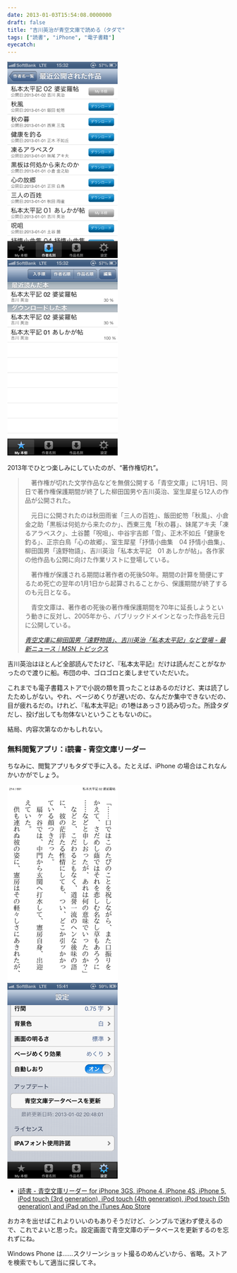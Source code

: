 ```yaml
---
date: 2013-01-03T15:54:08.0000000
draft: false
title: "吉川英治が青空文庫で読める（タダで"
tags: ["読書", "iPhone", "電子書籍"]
eyecatch: 
---
```

<p><span itemscope itemtype="http://schema.org/Photograph"><a href="http://f.hatena.ne.jp/daruyanagi/20130103153459" class="hatena-fotolife" itemprop="url"><img src="20130103153459.png" alt="f:id:daruyanagi:20130103153459p:image:w250" title="f:id:daruyanagi:20130103153459p:image:w250" class="hatena-fotolife" style="width:250px" itemprop="image"></a></span>　<span itemscope itemtype="http://schema.org/Photograph"><a href="http://f.hatena.ne.jp/daruyanagi/20130103153507" class="hatena-fotolife" itemprop="url"><img src="20130103153507.png" alt="f:id:daruyanagi:20130103153507p:image:w250" title="f:id:daruyanagi:20130103153507p:image:w250" class="hatena-fotolife" style="width:250px" itemprop="image"></a></span></p><p>2013年でひとつ楽しみにしていたのが、“著作権切れ”。</p>

<blockquote cite="http://topics.jp.msn.com/digital/general/article.aspx?articleid=1597146">
<p>　著作権が切れた文学作品などを無償公開する「青空文庫」に1月1日、同日で著作権保護期間が終了した柳田国男や吉川英治、室生犀星ら12人の作品が公開された。</p><p>　元日に公開されたのは秋田雨雀「三人の百姓」、飯田蛇笏「秋風」、小倉金之助「黒板は何処から来たのか」、西東三鬼「秋の暮」、妹尾アキ夫「凍るアラベスク」、土谷麓「呪咀」、中谷宇吉郎「雪」、正木不如丘「健康を釣る」、正宗白鳥「心の故郷」、室生犀星「抒情小曲集　04 抒情小曲集」、柳田国男「遠野物語」、吉川英治「私本太平記　01 あしかが帖」。各作家の他作品も公開に向けた作業リストに登場している。</p><p>　著作権が保護される期間は著作者の死後50年。期間の計算を簡便にするため死亡の翌年の1月1日から起算されることから、保護期間が終了するのも元日となる。</p><p>　青空文庫は、著作者の死後の著作権保護期間を70年に延長しようという動きに反対し、2005年から、パブリックドメインとなった作品を元日に公開している。</p>

<cite><a href="http://topics.jp.msn.com/digital/general/article.aspx?articleid=1597146">&#x9752;&#x7A7A;&#x6587;&#x5EAB;&#x306B;&#x67F3;&#x7530;&#x56FD;&#x7537;&#x300C;&#x9060;&#x91CE;&#x7269;&#x8A9E;&#x300D;&#x3001;&#x5409;&#x5DDD;&#x82F1;&#x6CBB;&#x300C;&#x79C1;&#x672C;&#x592A;&#x5E73;&#x8A18;&#x300D;&#x306A;&#x3069;&#x767B;&#x5834; - &#x6700;&#x65B0;&#x30CB;&#x30E5;&#x30FC;&#x30B9;&#xFF5C;MSN &#x30C8;&#x30D4;&#x30C3;&#x30AF;&#x30B9;</a></cite>
</blockquote>
<p>吉川英治はほとんど全部読んでたけど、『私本太平記』だけは読んだことがなかったので渡りに船。布団の中、ゴロゴロと楽しませていただいた。</p><p>これまでも電子書籍ストアで小説の類を買ったことはあるのだけど、実は読了したためしがない。やれ、ページめくりが遅いだの、なんだか集中できないだの、目が疲れるだの。けれど、『私本太平記』の1巻はあっさり読み切った。所詮タダだし、投げ出しても勿体ないということもないのに。</p><p>結局、内容次第なのかもしれない。</p>

<div class="section">
<h3>無料閲覧アプリ：i読書 - 青空文庫リーダー</h3>
<p>ちなみに、閲覧アプリもタダで手に入る。たとえば、iPhone の場合はこれなんかいかがでしょう。</p><p><span itemscope itemtype="http://schema.org/Photograph"><a href="http://f.hatena.ne.jp/daruyanagi/20130103154206" class="hatena-fotolife" itemprop="url"><img src="20130103154206.png" alt="f:id:daruyanagi:20130103154206p:image:w250" title="f:id:daruyanagi:20130103154206p:image:w250" class="hatena-fotolife" style="width:250px" itemprop="image"></a></span>　<span itemscope itemtype="http://schema.org/Photograph"><a href="http://f.hatena.ne.jp/daruyanagi/20130103154208" class="hatena-fotolife" itemprop="url"><img src="20130103154208.png" alt="f:id:daruyanagi:20130103154208p:image:w250" title="f:id:daruyanagi:20130103154208p:image:w250" class="hatena-fotolife" style="width:250px" itemprop="image"></a></span></p>

<ul>
<li><a href="https://itunes.apple.com/us/app/i-du-shu-qing-kong-wen-kurida/id534970999?mt=8">i&#x8AAD;&#x66F8; - &#x9752;&#x7A7A;&#x6587;&#x5EAB;&#x30EA;&#x30FC;&#x30C0;&#x30FC; for iPhone 3GS, iPhone 4, iPhone 4S, iPhone 5, iPod touch (3rd generation), iPod touch (4th generation), iPod touch (5th generation) and iPad on the iTunes App Store</a></li>
</ul><p>おカネを出せばこれよりいいのもありそうだけど、シンプルで迷わず使えるので、これでよいと思った。設定画面で青空文庫のデータベースを更新するのを忘れずにね。</p><p>Windows Phone は……スクリーンショット撮るのめんどいから、省略。ストアを検索でもして適当に探してネ。</p>

</div>